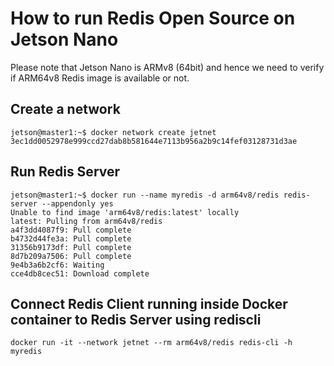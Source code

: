 # How to run Redis Open Source on Jetson Nano

Please note that Jetson Nano is ARMv8 (64bit) and hence we need to verify if ARM64v8 Redis image is available or not.


## Create a network

```
jetson@master1:~$ docker network create jetnet
3ec1dd0052978e999ccd27dab8b581644e7113b956a2b9c14fef03128731d3ae
```

## Run Redis Server

```
jetson@master1:~$ docker run --name myredis -d arm64v8/redis redis-server --appendonly yes
Unable to find image 'arm64v8/redis:latest' locally
latest: Pulling from arm64v8/redis
a4f3dd4087f9: Pull complete
b4732d44fe3a: Pull complete
31356b9173df: Pull complete
8d7b209a7506: Pull complete
9e4b3a6b2cf6: Waiting
cce4db8cec51: Download complete
```

## Connect Redis Client running inside Docker container to Redis Server using rediscli

```
docker run -it --network jetnet --rm arm64v8/redis redis-cli -h myredis
```

